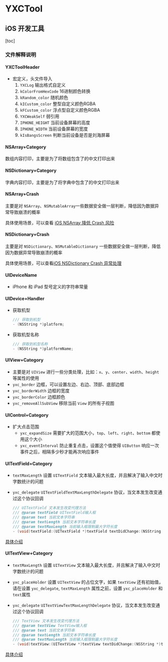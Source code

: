 # YXCTool
## iOS 开发工具

[toc]

### 文件解释说明

#### YXCToolHeader
* 宏定义，头文件导入
    1. `YXCLog` 输出格式自定义
    2. `kColorFromHexCode` 16进制颜色转换
    3. `kRandom_color` 随机颜色
    4. `kICustom_color` 整型自定义颜色RGBA
    5. `kFCustom_color` 浮点型自定义颜色RGBA
    6. `YXCWeakSelf` 弱引用
    7. `IPHONE_HEIGHT` 当前设备屏幕的高度
    8. `IPHONE_WIDTH` 当前设备屏幕的宽度
    9. `kIsBangsScreen` 判断当前设备是否是刘海屏幕

#### NSArray+Category 

数组内容打印，主要是为了将数组包含了的中文打印出来

#### NSDictionary+Category

字典内容打印，主要是为了将字典中包含了的中文打印出来

#### NSArray+Crash

主要是对 `NSArray`、`NSMutableArray`一些数据安全做一层判断，降低因为数据异常导致崩溃的概率

具体使用场景，可以查看 [iOS NSArray 降低 Crash 风险](https://www.jianshu.com/p/794d42de0aaf)

#### NSDictionary+Crash

主要是对 `NSDictionary`、`NSMutableDictionary` 一些数据安全做一层判断，降低因为数据异常导致崩溃的概率

具体使用场景，可以查看[iOS NSDictionary Crash 异常处理](https://www.jianshu.com/p/e56e58821233)

#### UIDeviceName

* iPhone 和 iPad 型号定义的字符串常量

#### UIDevice+Handler

* 获取机型

  ```objective-c
  /// 获取到机型
  - (NSString *)platform;
  ```

* 获取机型名称

  ```objective-c
  /// 获取到机型名称
  - (NSString *)platformName;
  ```

#### UIView+Category

* 主要是对 `UIView` 进行一些分类处理，比如：`x`、`y`、`center`、`width`、`height`等属性的使用
* `yxc_border` 边框，可以设置左边、右边、顶部、底部边框
* `yxc_borderWidth` 边框的宽度
* `yxc_borderColor` 边框颜色
* `yxc_removeAllSubView` 移除当前 `View` 的所有子视图

#### UIControl+Category

* 扩大点击范围
    * `yxc_expandSize` 需要扩大的范围大小，`top`、`left`、`right`、`bottom` 都使用这个大小
    * `yxc_eventInterval` 防止重复点击，设置这个值使得 `UIButton` 响应一次事件之后，相隔多少秒才能再次响应事件

#### UITextField+Category

* `textMaxLength` 设置 `UITextField` 文本输入最大长度，并且解决了输入中文时字数统计的问题
* `yxc_delegate` `UITextFieldTextMaxLengthDelegate` 协议，当文本发生改变通过这个协议回调

    ```objective-c
    /// UITextField 文本发生改变代理方法
    /// @param textField UITextField输入框
    /// @param text 当前文本字符串
    /// @param textLength 当前文本字符串长度
    /// @param textMaxLength 当前输入框限制最大字符长度
    - (void)textField:(UITextField *)textField textDidChange:(NSString *)text textLength:(NSInteger)textLength textMaxLength:(NSInteger)textMaxLength;
    ```

[具体介绍](https://www.jianshu.com/p/38287c8c4be6)

#### UITextView+Category

* `textMaxLength` 设置 `UITextView` 文本输入最大长度，并且解决了输入中文时字数统计的问题

* `yxc_placeHolder` 设置 `UITextView` 的占位文字，如果 `textView` 还有初始值，请在设置  `yxc_delegate`, `textMaxLength` 属性之前，设置 `yxc_placeHolder` 和 `text`属性

* `yxc_delegate` `UITextViewTextMaxLengthDelegate` 协议，当文本发生改变通过这个协议回调

    ```objective-c
    /// TextView 文本发生改变代理方法
    /// @param textView TextView输入框
    /// @param text 当前文本字符串
    /// @param textLength 当前文本字符串长度
    /// @param textMaxLength 当前输入框限制最大字符长度
    - (void)textView:(UITextView *)textView textDidChange:(NSString *)text textLength:(NSInteger)textLength textMaxLength:(NSInteger) textMaxLength;
    ```

[具体介绍](https://www.jianshu.com/p/38287c8c4be6)